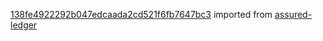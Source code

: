 [138fe4922292b047edcaada2cd521f6fb7647bc3](https://github.com/insolar/assured-ledger/commit/138fe4922292b047edcaada2cd521f6fb7647bc3) imported from [assured-ledger](https://github.com/insolar/assured-ledger)
